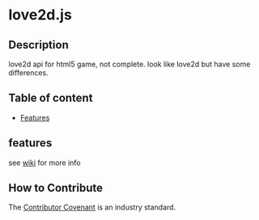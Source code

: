 # love2d.js
## Description
love2d api for html5 game, not complete. 
look like love2d but have some differences.

## Table of content
- [Features](#features)

## features
 see [wiki](https://github.com/oblerion/love2d.js/wiki) for more info
 
## How to Contribute
The [Contributor Covenant](https://www.contributor-covenant.org/) is an industry standard.
